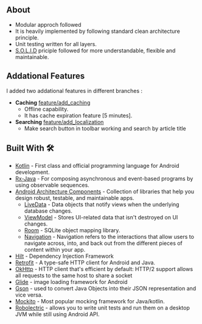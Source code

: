 ## About
- Modular approch followed
- It is heavily implemented by following standard clean architecture principle.
- Unit testing written for all layers.
- [S.O.L.I.D](https://en.wikipedia.org/wiki/SOLID) priciple followed for more understandable, flexible and maintainable.

## Addational Features
I added two addational features in different branches : 
 - **Caching** [feature/add_caching ](https://github.com/tarek13/WorldWideNews/tree/feature/caching)
   - Offline capability.
   - It has cache expiration feature [5 minutes].
 - **Searching** [feature/add_localization](https://github.com/tarek13/WorldWideNews/tree/feature/search)
   - Make search button in toolbar working and search by article title

## Built With 🛠
- [Kotlin](https://kotlinlang.org/) - First class and official programming language for Android development.
- [Rx-Java](https://github.com/ReactiveX/RxJava) - For composing asynchronous and event-based programs by using observable sequences.
- [Android Architecture Components](https://developer.android.com/topic/libraries/architecture) - Collection of libraries that help you design robust, testable, and maintainable apps.
  - [LiveData](https://developer.android.com/topic/libraries/architecture/livedata) - Data objects that notify views when the underlying database changes.
  - [ViewModel](https://developer.android.com/topic/libraries/architecture/viewmodel) - Stores UI-related data that isn't destroyed on UI changes. 
  - [Room](https://developer.android.com/topic/libraries/architecture/room) - SQLite object mapping library.
  - [Navigation](https://developer.android.com/guide/navigation) - Navigation refers to the interactions that allow users to navigate across, into, and back out from the different pieces of content within your app.
- [Hilt](https://developer.android.com/training/dependency-injection/hilt-android) - Dependency Injection Framework
- [Retrofit](https://square.github.io/retrofit/) - A type-safe HTTP client for Android and Java.
- [OkHttp](http://square.github.io/okhttp/) - HTTP client that's efficient by default: HTTP/2 support allows all requests to the same host to share a socket
- [Glide](https://github.com/bumptech/glide) - image loading framework for Android
- [Gson](https://github.com/google/gson) - used to convert Java Objects into their JSON representation and vice versa.
- [Mockito](http://site.mockito.org/) - Most popular mocking framework for Java/kotlin.
- [Robolectric](http://robolectric.org/) - allows you to write unit tests and run them on a desktop JVM while still using Android API.
